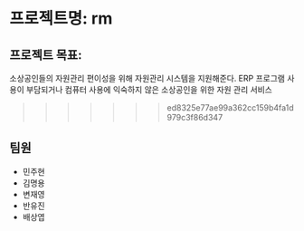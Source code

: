# 프로젝트명: rm

## 프로젝트 목표: 
소상공인들의 자원관리 편이성을 위해 자원관리 시스템을 지원해준다. 
ERP 프로그램 사용이 부담되거나 컴퓨터 사용에 익숙하지 않은 소상공인을 위한 자원 관리 서비스

>>>>>>> ed8325e77ae99a362cc159b4fa1d979c3f86d347
## 팀원 
 - 민주현
 - 김명용
 - 변재영
 - 반유진
 - 배상엽
